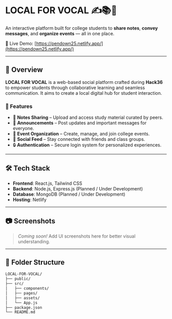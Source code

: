 # LOCAL FOR VOCAL ✍️📚🎉  
An interactive platform built for college students to **share notes**, **convey messages**, and **organize events** — all in one place.

🚀 Live Demo: [https://pendown25.netlify.app/](https://pendown25.netlify.app/)

---

## 📌 Overview

**LOCAL FOR VOCAL** is a web-based social platform crafted during **Hack36** to empower students through collaborative learning and seamless communication. It aims to create a local digital hub for student interaction.

### 🌟 Features

- 📝 **Notes Sharing** – Upload and access study material curated by peers.
- 📢 **Announcements** – Post updates and important messages for everyone.
- 📅 **Event Organization** – Create, manage, and join college events.
- 💬 **Social Feed** – Stay connected with friends and class groups.
- 🔒 **Authentication** – Secure login system for personalized experiences.

---

## 🛠️ Tech Stack

- **Frontend**: React.js, Tailwind CSS  
- **Backend**: Node.js, Express.js (Planned / Under Development)  
- **Database**: MongoDB (Planned / Under Development)  
- **Hosting**: Netlify

---

## 📷 Screenshots

> _Coming soon!_ Add UI screenshots here for better visual understanding.

---

## 📁 Folder Structure

```bash
LOCAL-FOR-VOCAL/
├── public/
├── src/
│   ├── components/
│   ├── pages/
│   ├── assets/
│   └── App.js
├── package.json
└── README.md
